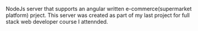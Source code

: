 NodeJs server that supports an angular written e-commerce(supermarket platform) prject.
This server was created as part of my last project for full stack web developer course I attennded.

